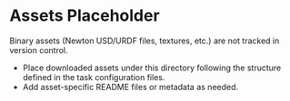 # Assets Placeholder

Binary assets (Newton USD/URDF files, textures, etc.) are not tracked in version control.

- Place downloaded assets under this directory following the structure defined in the task configuration files.
- Add asset-specific README files or metadata as needed.
